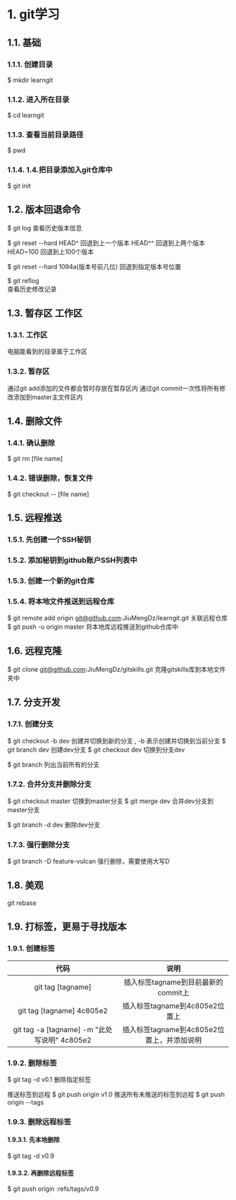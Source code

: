 # 1. git学习
## 1.1. 基础
### 1.1.1. 创建目录
$ mkdir learngit
### 1.1.2. 进入所在目录
$ cd learngit
### 1.1.3. 查看当前目录路径
$ pwd
### 1.1.4. 1.4.把目录添加入git仓库中
$ git init

## 1.2. 版本回退命令
$ git log
查看历史版本信息

$ git reset --hard HEAD^
回退到上一个版本
HEAD^^ 回退到上两个版本
HEAD~100 回退到上100个版本

$ git reset --hard 1094a(版本号前几位)
回退到指定版本号位置

$ git reflog  
查看历史修改记录

## 1.3. 暂存区 工作区
### 1.3.1. 工作区
电脑能看到的目录属于工作区
### 1.3.2. 暂存区
通过git add添加的文件都会暂时存放在暂存区内
通过git commit一次性将所有修改添加到master主文件区内

## 1.4. 删除文件
### 1.4.1. 确认删除
$ git rm [file name]
### 1.4.2. 错误删除，恢复文件
$ git checkout -- [file name]

## 1.5. 远程推送
### 1.5.1. 先创建一个SSH秘钥
### 1.5.2. 添加秘钥到github账户SSH列表中
### 1.5.3. 创建一个新的git仓库
### 1.5.4. 将本地文件推送到远程仓库
$ git remote add origin git@github.com:JiuMengDz/learngit.git
关联远程仓库
$ git push -u origin master
将本地库远程推送到github仓库中

## 1.6. 远程克隆
$ git clone git@github.com:JiuMengDz/gitskills.git
克隆gitskills库到本地文件夹中

## 1.7. 分支开发
### 1.7.1. 创建分支
$ git checkout -b dev
创建并切换到新的分支 , -b 表示创建并切换到当前分支
$ git branch dev      创建dev分支
$ git checkout dev      切换到分支dev

$ git branch
列出当前所有的分支
### 1.7.2. 合并分支并删除分支
$ git checkout master 
切换到master分支
$ git merge dev
合并dev分支到master分支

$ git branch -d dev
删除dev分支

### 1.7.3. 强行删除分支
$ git branch -D feature-vulcan
强行删除，需要使用大写D

## 1.8. 美观
git rebase

## 1.9. 打标签，更易于寻找版本
### 1.9.1. 创建标签
|                    代码                     |                  说明                   |
| :-----------------------------------------: | :-------------------------------------: |
|              git tag [tagname]              |    插入标签tagname到目前最新的commit上    |
|          git tag [tagname] 4c805e2          |      插入标签tagname到4c805e2位置上       |
| git tag -a [tagname] -m "此处写说明" 4c805e2 | 插入标签tagname到4c805e2位置上，并添加说明 |

### 1.9.2. 删除标签
$ git tag -d v0.1
删除指定标签

推送标签到远程
$ git push origin v1.0
推送所有未推送的标签到远程
$ git push origin --tags

### 1.9.3. 删除远程标签
#### 1.9.3.1. 先本地删除
$ git tag -d v0.9
#### 1.9.3.2. 再删除远程标签
$ git push origin :refs/tags/v0.9